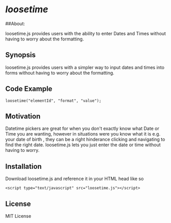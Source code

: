 # _loosetime_





##About:

loosetime.js provides users with the ability to enter Dates and Times without having to worry about the formatting.


## Synopsis

loosetime.js provides users with a simpler way to input dates and times into forms without having to worry about the formatting.

## Code Example

`loosetime("elementId", "format", "value");`

## Motivation

Datetime pickers are great for when you don't exactly know what Date or Time you are wanting, however
in situations were you know what it is e.g. your date of birth , they can be a right hinderance
clicking and navigating to find the right date. 
loosetime.js lets you just enter the date or time without having to worry.

## Installation

Download loosetime.js and reference it in your HTML head like so

`<script type="text/javascript" src="loosetime.js"></script>`

## License

MIT License
